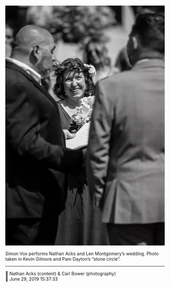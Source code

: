 ![Simon Vox performs Nathan Acks and Len Montgomery’s wedding](assets/7630ce5976928195fcf0907a0805c9f5.webp)

Simon Vox performs Nathan Acks and Len Montgomery’s wedding. Photo taken in Kevin Gilmore and Pam Dayton’s “stone circle”.

- - - -

<span aria-hidden="true">👥</span> Nathan Acks (content) & Carl Bower (photography)  
<span aria-hidden="true">📅</span> June 29, 2019 15:37:33

